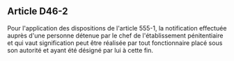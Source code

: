 Article D46-2
----
Pour l'application des dispositions de l'article 555-1, la notification
effectuée auprès d'une personne détenue par le chef de l'établissement
pénitentiaire et qui vaut signification peut être réalisée par tout
fonctionnaire placé sous son autorité et ayant été désigné par lui à cette fin.
